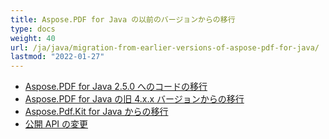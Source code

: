 ```yaml
---
title: Aspose.PDF for Java の以前のバージョンからの移行
type: docs
weight: 40
url: /ja/java/migration-from-earlier-versions-of-aspose-pdf-for-java/
lastmod: "2022-01-27"
---
```


- [Aspose.PDF for Java 2.5.0 へのコードの移行](/pdf/ja/java/migrating-your-code-to-aspose-pdf-for-java-2-5-0/)
- [Aspose.PDF for Java の旧 4.x.x バージョンからの移行](/pdf/ja/java/migration-from-pre-4-x-x-version-of-aspose-pdf-for-java/)
- [Aspose.Pdf.Kit for Java からの移行](/pdf/ja/java/migration-from-aspose-pdf-kit-for-java/)
- [公開 API の変更](/pdf/ja/java/public-api-changes/)